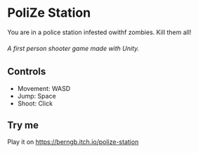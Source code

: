 # PoliZe Station

You are in a police station infested owithf zombies. 
Kill them all!

###### A first person shooter game made with Unity.

## Controls
- Movement: WASD 
- Jump: Space
- Shoot: Click

## Try me
Play it on https://berngb.itch.io/polize-station
